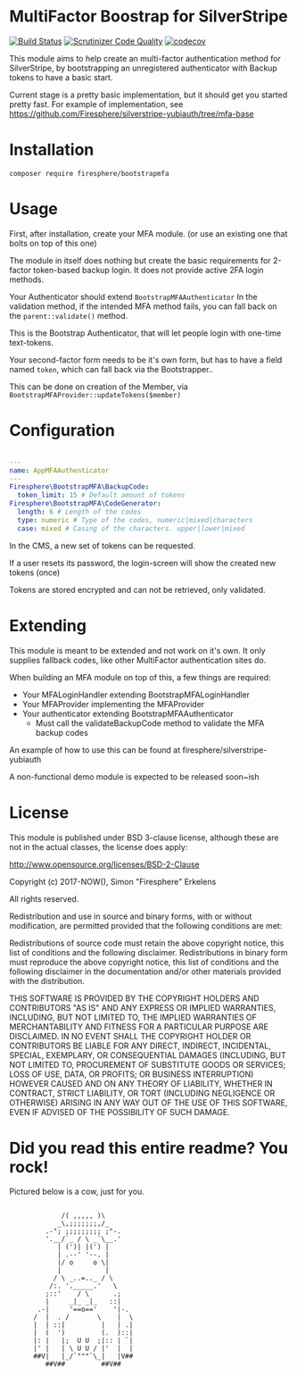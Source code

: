 # MultiFactor Boostrap for SilverStripe

[![Build Status](https://api.travis-ci.org/Firesphere/silverstripe-bootstrapmfa.svg?branch=master)](https://travis-ci.org/Firesphere/silverstripe-bootstrapmfa)
[![Scrutinizer Code Quality](https://scrutinizer-ci.com/g/Firesphere/silverstripe-bootstrapmfa/badges/quality-score.png?b=master)](https://scrutinizer-ci.com/g/Firesphere/silverstripe-bootstrapmfa/?branch=master)
[![codecov](https://codecov.io/gh/Firesphere/silverstripe-bootstrapmfa/branch/master/graph/badge.svg)](https://codecov.io/gh/Firesphere/silverstripe-bootstrapmfa)

This module aims to help create an multi-factor authentication method for SilverStripe, by bootstrapping an unregistered authenticator with Backup tokens to have a basic start.

Current stage is a pretty basic implementation, but it should get you started pretty fast. For example of implementation, see https://github.com/Firesphere/silverstripe-yubiauth/tree/mfa-base

# Installation

`composer require firesphere/bootstrapmfa`

# Usage

First, after installation, create your MFA module. (or use an existing one that bolts on top of this one)

The module in itself does nothing but create the basic requirements for 2-factor token-based backup login. It does not provide active 2FA login methods.

Your Authenticator should extend `BootstrapMFAAuthenticator`
In the validation method, if the intended MFA method fails, you can fall back on the `parent::validate()` method.

This is the Bootstrap Authenticator, that will let people login with one-time text-tokens.

Your second-factor form needs to be it's own form, but has to have a field named `token`, which can fall back via the Bootstrapper..

This can be done on creation of the Member, via `BootstrapMFAProvider::updateTokens($member)`

# Configuration

```yaml

---
name: AppMFAAuthenticator
---
Firesphere\BootstrapMFA\BackupCode:
  token_limit: 15 # Default amount of tokens
Firesphere\BootstrapMFA\CodeGenerator:
  length: 6 # Length of the codes
  type: numeric # Type of the codes, numeric|mixed|characters
  case: mixed # Casing of the characters. upper|lower|mixed

```

In the CMS, a new set of tokens can be requested.

If a user resets its password, the login-screen will show the created new tokens (once)

Tokens are stored encrypted and can not be retrieved, only validated.

# Extending

This module is meant to be extended and not work on it's own. It only supplies fallback codes, like other MultiFactor authentication sites do.

When building an MFA module on top of this, a few things are required:
- Your MFALoginHandler extending BootstrapMFALoginHandler
- Your MFAProvider implementing the MFAProvider
- Your authenticator extending BootstrapMFAAuthenticator
    - Must call the validateBackupCode method to validate the MFA backup codes


An example of how to use this can be found at firesphere/silverstripe-yubiauth

A non-functional demo module is expected to be released soon~ish


# License
  
This module is published under BSD 3-clause license, although these are not in the actual classes, the license does apply:

http://www.opensource.org/licenses/BSD-2-Clause

Copyright (c) 2017-NOW(), Simon "Firesphere" Erkelens

All rights reserved.

Redistribution and use in source and binary forms, with or without modification, are permitted provided that the following conditions are met:

  Redistributions of source code must retain the above copyright notice, this list of conditions and the following disclaimer.
  Redistributions in binary form must reproduce the above copyright notice, this list of conditions and the following disclaimer in the documentation and/or other materials provided with the distribution.

THIS SOFTWARE IS PROVIDED BY THE COPYRIGHT HOLDERS AND CONTRIBUTORS "AS IS" AND ANY EXPRESS OR IMPLIED WARRANTIES, INCLUDING, BUT NOT LIMITED TO, THE IMPLIED WARRANTIES OF MERCHANTABILITY AND FITNESS FOR A PARTICULAR PURPOSE ARE DISCLAIMED. IN NO EVENT SHALL THE COPYRIGHT HOLDER OR CONTRIBUTORS BE LIABLE FOR ANY DIRECT, INDIRECT, INCIDENTAL, SPECIAL, EXEMPLARY, OR CONSEQUENTIAL DAMAGES (INCLUDING, BUT NOT LIMITED TO, PROCUREMENT OF SUBSTITUTE GOODS OR SERVICES; LOSS OF USE, DATA, OR PROFITS; OR BUSINESS INTERRUPTION) HOWEVER CAUSED AND ON ANY THEORY OF LIABILITY, WHETHER IN CONTRACT, STRICT LIABILITY, OR TORT (INCLUDING NEGLIGENCE OR OTHERWISE) ARISING IN ANY WAY OUT OF THE USE OF THIS SOFTWARE, EVEN IF ADVISED OF THE POSSIBILITY OF SUCH DAMAGE.


# Did you read this entire readme? You rock!

Pictured below is a cow, just for you.
```

             /( ,,,,, )\
            _\,;;;;;;;,/_
         .-"; ;;;;;;;;; ;"-.
         '.__/`_ / \ _`\__.'
            | (')| |(') |
            | .--' '--. |
            |/ o     o \|
            |           |
           / \ _..=.._ / \
          /:. '._____.'   \
         ;::'    / \      .;
         |     _|_ _|_   ::|
       .-|     '==o=='    '|-.
      /  |  . /       \    |  \
      |  | ::|         |   | .|
      |  (  ')         (.  )::|
      |: |   |;  U U  ;|:: | `|
      |' |   | \ U U / |'  |  |
      ##V|   |_/`"""`\_|   |V##
         ##V##         ##V##
```
